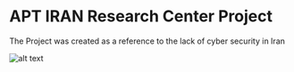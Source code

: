 # APT IRAN Research Center Project
The Project was created as a reference to the lack of cyber security in Iran 

![alt text](https://github.com/APTIRAN/CENTER/blob/gh-pages/images/Project.jpg)


